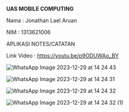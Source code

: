 **UAS MOBILE COMPUTING**

Nama : Jonathan Lael Aruan 

NIM : 1313621006

APLIKASI NOTES/CATATAN 

Link Video : https://youtu.be/p9ODUWAo_BY

![WhatsApp Image 2023-12-29 at 14 24 43](https://github.com/jonathanlael9/UAS_MOBILE_COMPUTING/assets/114045843/b16f06f3-4c2a-4210-8353-8560aa0dea3a)

![WhatsApp Image 2023-12-29 at 14 24 31](https://github.com/jonathanlael9/UAS_MOBILE_COMPUTING/assets/114045843/8eb14868-51a6-40b2-bcf1-7f9d73b377bc)

![WhatsApp Image 2023-12-29 at 14 24 32](https://github.com/jonathanlael9/UAS_MOBILE_COMPUTING/assets/114045843/bdcb0bf5-dbd0-417c-b856-c217ae93a949)

![WhatsApp Image 2023-12-29 at 14 24 32 (1)](https://github.com/jonathanlael9/UAS_MOBILE_COMPUTING/assets/114045843/47a1a298-6f13-4e5b-85f9-f6ac39e952c6)
